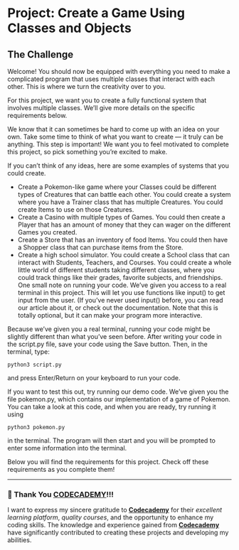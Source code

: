 # Project: Create a Game Using Classes and Objects

## The Challenge

Welcome! You should now be equipped with everything you need to make a complicated program that uses multiple classes that interact with each other. This is where we turn the creativity over to you.

For this project, we want you to create a fully functional system that involves multiple classes. We’ll give more details on the specific requirements below.

We know that it can sometimes be hard to come up with an idea on your own. Take some time to think of what you want to create — it truly can be anything. This step is important! We want you to feel motivated to complete this project, so pick something you’re excited to make.

If you can’t think of any ideas, here are some examples of systems that you could create.

- Create a Pokemon-like game where your Classes could be different types of Creatures that can battle each other. You could create a system where you have a Trainer class that has multiple Creatures. You could create Items to use on those Creatures.
- Create a Casino with multiple types of Games. You could then create a Player that has an amount of money that they can wager on the different Games you created.
- Create a Store that has an inventory of food Items. You could then have a Shopper class that can purchase items from the Store.
- Create a high school simulator. You could create a School class that can interact with Students, Teachers, and Courses. You could create a whole little world of different students taking different classes, where you could track things like their grades, favorite subjects, and friendships.
One small note on running your code. We’ve given you access to a real terminal in this project. This will let you use functions like input() to get input from the user. (If you’ve never used input() before, you can read our article about it, or check out the documentation. Note that this is totally optional, but it can make your program more interactive.

Because we’ve given you a real terminal, running your code might be slightly different than what you’ve seen before. After writing your code in the script.py file, save your code using the Save button. Then, in the terminal, type:

``` shell
python3 script.py
```

and press Enter/Return on your keyboard to run your code.

If you want to test this out, try running our demo code. We’ve given you the file pokemon.py, which contains our implementation of a game of Pokemon. You can take a look at this code, and when you are ready, try running it using

```shell
python3 pokemon.py
```

in the terminal. The program will then start and you will be prompted to enter some information into the terminal.

Below you will find the requirements for this project. Check off these requirements as you complete them!

---

### 🙏 Thank You [CODECADEMY](http://www.codecademy.com/)!!!

I want to express my sincere gratitude to [**Codecademy**](http://www.codecademy.com/) for their *excellent learning platform*, *quality courses*, and the opportunity to enhance my coding skills. The knowledge and experience gained from [**Codecademy**](http://www.codecademy.com/) have significantly contributed to creating these projects and developing my abilities.